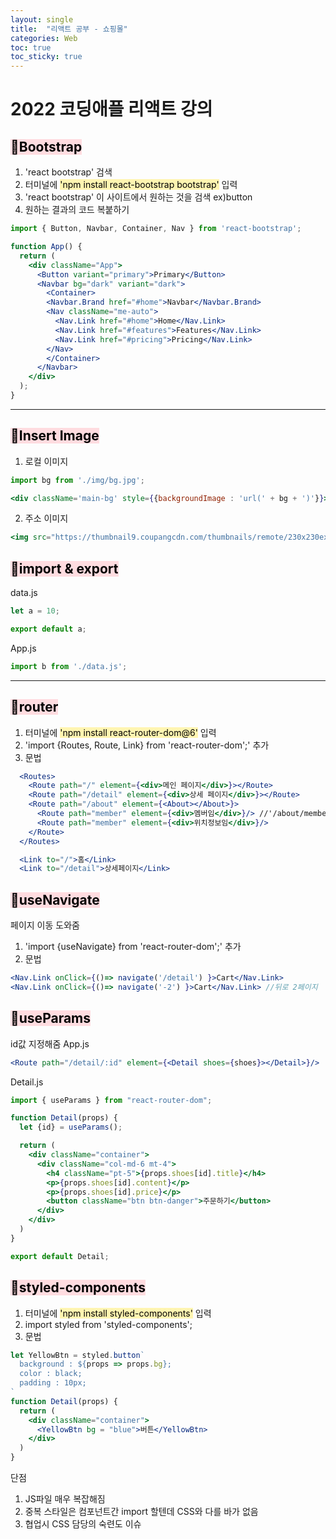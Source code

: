 ```yaml
---
layout: single
title:  "리액트 공부 - 쇼핑몰"
categories: Web
toc: true
toc_sticky: true
---
```


# 2022 코딩애플 리액트 강의

## <mark style='background-color: #ffdce0'> 📂Bootstrap </mark>
1. 'react bootstrap' 검색
2. 터미널에 <mark style='background-color: #fff5b1'>'npm install react-bootstrap bootstrap'</mark> 입력
3. 'react bootstrap' 이 사이트에서 원하는 것을 검색 ex)button
4. 원하는 결과의 코드 복붙하기

```jsx
import { Button, Navbar, Container, Nav } from 'react-bootstrap';

function App() {
  return (
    <div className="App">
      <Button variant="primary">Primary</Button>
      <Navbar bg="dark" variant="dark">
        <Container>
        <Navbar.Brand href="#home">Navbar</Navbar.Brand>
        <Nav className="me-auto">
          <Nav.Link href="#home">Home</Nav.Link>
          <Nav.Link href="#features">Features</Nav.Link>
          <Nav.Link href="#pricing">Pricing</Nav.Link>
        </Nav>
        </Container>
      </Navbar>
    </div>
  );
}
```

***

## <mark style='background-color: #ffdce0'> 📂Insert Image </mark>
1. 로컬 이미지
```jsx
import bg from './img/bg.jpg';

<div className='main-bg' style={{backgroundImage : 'url(' + bg + ')'}}></div>
```

2. 주소 이미지
```jsx
<img src="https://thumbnail9.coupangcdn.com/thumbnails/remote/230x230ex/image/rs_quotation_api/hiwibsjq/23620c4467f84eaeb36198a0cf1a690d.jpg"/>
```

## <mark style='background-color: #ffdce0'> 📂import & export </mark>
data.js
```jsx
let a = 10;

export default a;
```

App.js
```jsx
import b from './data.js';
```

***

## <mark style='background-color: #ffdce0'> 📂router </mark>
1. 터미널에 <mark style='background-color: #fff5b1'>'npm install react-router-dom@6'</mark> 입력
2. 'import {Routes, Route, Link} from 'react-router-dom';' 추가
3. 문법
```jsx
  <Routes>
    <Route path="/" element={<div>메인 페이지</div>}></Route>
    <Route path="/detail" element={<div>상세 페이지</div>}></Route>
    <Route path="/about" element={<About></About>}>
      <Route path="member" element={<div>멤버임</div>}/> //'/about/member'
      <Route path="member" element={<div>위치정보임</div>}/>
    </Route>
  </Routes>

  <Link to="/">홈</Link>
  <Link to="/detail">상세페이지</Link>
```

## <mark style='background-color: #ffdce0'> 📂useNavigate </mark>
페이지 이동 도와줌
1. 'import {useNavigate} from 'react-router-dom';' 추가
2. 문법
```jsx
<Nav.Link onClick={()=> navigate('/detail') }>Cart</Nav.Link>
<Nav.Link onClick={()=> navigate('-2') }>Cart</Nav.Link> //뒤로 2페이지
```


## <mark style='background-color: #ffdce0'> 📂useParams </mark>
id값 지정해줌
App.js
```jsx
<Route path="/detail/:id" element={<Detail shoes={shoes}></Detail>}/>
```

Detail.js
```jsx
import { useParams } from "react-router-dom";

function Detail(props) {
  let {id} = useParams();

  return (
    <div className="container">
      <div className="col-md-6 mt-4">
        <h4 className="pt-5">{props.shoes[id].title}</h4>
        <p>{props.shoes[id].content}</p>
        <p>{props.shoes[id].price}</p>
        <button className="btn btn-danger">주문하기</button>
      </div>
    </div>
  )
}

export default Detail;
```

## <mark style='background-color: #ffdce0'> 📂styled-components </mark>
1. 터미널에 <mark style='background-color: #fff5b1'>'npm install styled-components'</mark> 입력
2. import styled from 'styled-components';
3. 문법
```jsx
let YellowBtn = styled.button`
  background : ${props => props.bg};
  color : black;
  padding : 10px;
`
function Detail(props) {
  return (
    <div className="container">
      <YellowBtn bg = "blue">버튼</YellowBtn>
    </div>
  )
}
```
단점
1. JS파일 매우 복잡해짐
2. 중복 스타일은 컴포넌트간 import 할텐데 CSS와 다를 바가 없음
3. 협업시 CSS 담당의 숙련도 이슈